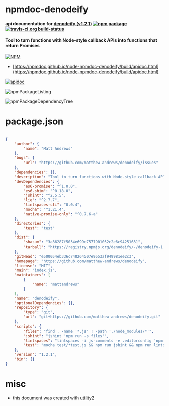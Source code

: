 # npmdoc-denodeify

#### api documentation for  [denodeify (v1.2.1)](https://github.com/matthew-andrews/denodeify)  [![npm package](https://img.shields.io/npm/v/npmdoc-denodeify.svg?style=flat-square)](https://www.npmjs.org/package/npmdoc-denodeify) [![travis-ci.org build-status](https://api.travis-ci.org/npmdoc/node-npmdoc-denodeify.svg)](https://travis-ci.org/npmdoc/node-npmdoc-denodeify)

#### Tool to turn functions with Node-style callback APIs into functions that return Promises

[![NPM](https://nodei.co/npm/denodeify.png?downloads=true&downloadRank=true&stars=true)](https://www.npmjs.com/package/denodeify)

- [https://npmdoc.github.io/node-npmdoc-denodeify/build/apidoc.html](https://npmdoc.github.io/node-npmdoc-denodeify/build/apidoc.html)

[![apidoc](https://npmdoc.github.io/node-npmdoc-denodeify/build/screenCapture.buildCi.browser.%252Ftmp%252Fbuild%252Fapidoc.html.png)](https://npmdoc.github.io/node-npmdoc-denodeify/build/apidoc.html)

![npmPackageListing](https://npmdoc.github.io/node-npmdoc-denodeify/build/screenCapture.npmPackageListing.svg)

![npmPackageDependencyTree](https://npmdoc.github.io/node-npmdoc-denodeify/build/screenCapture.npmPackageDependencyTree.svg)



# package.json

```json

{
    "author": {
        "name": "Matt Andrews"
    },
    "bugs": {
        "url": "https://github.com/matthew-andrews/denodeify/issues"
    },
    "dependencies": {},
    "description": "Tool to turn functions with Node-style callback APIs into functions that return Promises",
    "devDependencies": {
        "es6-promise": "^1.0.0",
        "es6-shim": "^0.18.0",
        "jshint": "^2.5.5",
        "lie": "^2.7.7",
        "lintspaces-cli": "0.0.4",
        "mocha": "^1.21.4",
        "native-promise-only": "^0.7.6-a"
    },
    "directories": {
        "test": "test"
    },
    "dist": {
        "shasum": "3a36287f5034e699e7577901052c2e6c94251631",
        "tarball": "https://registry.npmjs.org/denodeify/-/denodeify-1.2.1.tgz"
    },
    "gitHead": "e500054eb336c748264507e9553af949981ee2c3",
    "homepage": "https://github.com/matthew-andrews/denodeify",
    "license": "MIT",
    "main": "index.js",
    "maintainers": [
        {
            "name": "mattandrews"
        }
    ],
    "name": "denodeify",
    "optionalDependencies": {},
    "repository": {
        "type": "git",
        "url": "git+https://github.com/matthew-andrews/denodeify.git"
    },
    "scripts": {
        "files": "find . -name '*.js' ! -path './node_modules/*'",
        "jshint": "jshint 'npm run -s files'",
        "lintspaces": "lintspaces -i js-comments -e .editorconfig 'npm run -s files'",
        "test": "mocha test/*test.js && npm run jshint && npm run lintspaces"
    },
    "version": "1.2.1",
    "bin": {}
}
```



# misc
- this document was created with [utility2](https://github.com/kaizhu256/node-utility2)
